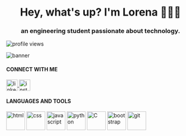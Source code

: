 <h1 align="center"> Hey, what's up? I'm Lorena 👩🏾‍💻</h1>
<h3 align="center"> an engineering student passionate about technology.</h3>

<p align="left">
  <img src="https://komarev.com/ghpvc/?username=narelo&color=yellow" alt="profile views">
</p>

<img src="https://github.com/narelo/narelo/blob/main/banner.png?raw=true" alt="banner">

<h4 align="left">CONNECT WITH ME</h4>

<p align="left">
  <a href="https://www.linkedin.com/in/lorenabastos/" target="blank">
    <img align="center" src="https://image.flaticon.com/icons/png/512/174/174857.png" alt="linkedin" height="30" width="30">
  </a>
  
  <a href="https://www.instagram.com/bnarelo/" target="blank">
    <img align="center" src="https://image.flaticon.com/icons/png/512/174/174855.png" alt="instagram" height="30" width="30">
  </a>
</p>

<h4 align="left">LANGUAGES AND TOOLS</h4>
<p align="left">
  <img src="https://logodownload.org/wp-content/uploads/2016/10/html5-logo-1.png" alt="html" width="50">
  <img src="https://i.pinimg.com/originals/eb/7e/20/eb7e20e646f5b7ec9ed4f8f78a5dee8f.png" alt="css" width="50">
  <img src="https://upload.wikimedia.org/wikipedia/commons/thumb/d/d4/Javascript-shield.svg/726px-Javascript-shield.svg.png" alt="javascript" width="50">
  <img src="https://cdn3.iconfinder.com/data/icons/logos-and-brands-adobe/512/267_Python-512.png" alt="python" width="50">
  <img src="https://cdn.iconscout.com/icon/free/png-512/c-programming-569564.png" alt="C" width="50">
  <img src="https://camo.githubusercontent.com/bec2c92468d081617cb3145a8f3d8103e268bca400f6169c3a68dc66e05c971e/68747470733a2f2f76352e676574626f6f7473747261702e636f6d2f646f63732f352e302f6173736574732f6272616e642f626f6f7473747261702d6c6f676f2d736861646f772e706e67" alt="bootstrap" width="50">
  <img src="https://upload.wikimedia.org/wikipedia/commons/thumb/3/3f/Git_icon.svg/1024px-Git_icon.svg.png" alt="git" width="50">
</p>
